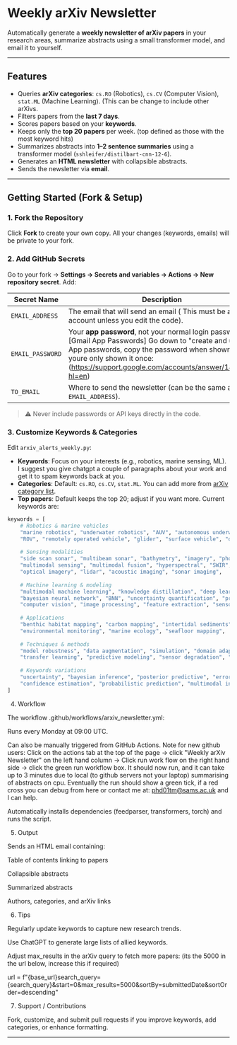 
# Weekly arXiv Newsletter

Automatically generate a **weekly newsletter of arXiv papers** in your research areas, summarize abstracts using a small transformer model, and email it to yourself. 

---

## Features

- Queries **arXiv categories**: `cs.RO` (Robotics), `cs.CV` (Computer Vision), `stat.ML` (Machine Learning). (This can be change to include other arXivs.  
- Filters papers from the **last 7 days**.  
- Scores papers based on your **keywords**.  
- Keeps only the **top 20 papers** per week. (top defined as those with the most keyword hits)  
- Summarizes abstracts into **1–2 sentence summaries** using a transformer model (`sshleifer/distilbart-cnn-12-6`).  
- Generates an **HTML newsletter** with collapsible abstracts.  
- Sends the newsletter via **email**.

---

## Getting Started (Fork & Setup)

### 1. Fork the Repository

Click **Fork** to create your own copy. All your changes (keywords, emails) will be private to your fork.

### 2. Add GitHub Secrets

Go to your fork → **Settings → Secrets and variables → Actions → New repository secret**. Add:

| Secret Name       | Description |
|------------------|------------|
| `EMAIL_ADDRESS`   | The email that will send an email ( This must be a gmail account unless you edit the code). |
| `EMAIL_PASSWORD`  | Your **app password**, not your normal login password. [Gmail App Passwords] Go down to "create and use App passwords, copy the password when shown as youre only shown it once: (https://support.google.com/accounts/answer/185833?hl=en) |
| `TO_EMAIL`        | Where to send the newsletter (can be the same as `EMAIL_ADDRESS`). |

> ⚠️ Never include passwords or API keys directly in the code.

### 3. Customize Keywords & Categories

Edit `arxiv_alerts_weekly.py`:

- **Keywords**: Focus on your interests (e.g., robotics, marine sensing, ML). I suggest you give chatgpt a couple of paragraphs about your work and get it to spam keywords back at you. 
- **Categories**: Default: `cs.RO`, `cs.CV`, `stat.ML`. You can add more from [arXiv category list](https://arxiv.org/category_taxonomy).  
- **Top papers**: Default keeps the top 20; adjust if you want more.
Current keywords are:
```python 
keywords = [
    # Robotics & marine vehicles
    "marine robotics", "underwater robotics", "AUV", "autonomous underwater vehicle",
    "ROV", "remotely operated vehicle", "glider", "surface vehicle", "drone",
    
    # Sensing modalities
    "side scan sonar", "multibeam sonar", "bathymetry", "imagery", "photogrammetry",
    "multimodal sensing", "multimodal fusion", "hyperspectral", "SWIR", "thermal imaging",
    "optical imagery", "lidar", "acoustic imaging", "sonar imaging",
    
    # Machine learning & modeling
    "multimodal machine learning", "knowledge distillation", "deep learning",
    "bayesian neural network", "BNN", "uncertainty quantification", "probabilistic model",
    "computer vision", "image processing", "feature extraction", "sensor fusion",
    
    # Applications
    "benthic habitat mapping", "carbon mapping", "intertidal sediments",
    "environmental monitoring", "marine ecology", "seafloor mapping",
    
    # Techniques & methods
    "model robustness", "data augmentation", "simulation", "domain adaptation",
    "transfer learning", "predictive modeling", "sensor degradation", "noise robustness",
    
    # Keywords variations
    "uncertainty", "bayesian inference", "posterior predictive", "error estimation",
    "confidence estimation", "probabilistic prediction", "multimodal integration"
]
```
4. Workflow

The workflow .github/workflows/arxiv_newsletter.yml:

Runs every Monday at 09:00 UTC.

Can also be manually triggered from GitHub Actions.
Note for new github users: Click on the actions tab at the top of the page -> click "Weekly arXiv Newsletter" on the left hand column -> Click run work flow on the right hand side -> click the green run workflow box.
It should now run, and it can take up to 3 minutes due to local (to github servers not your laptop) summarising of abstracts on cpu. Eventually the run should show a green tick, if a red cross you can debug from here or contact me at: phd01tm@sams.ac.uk and I can help.

Automatically installs dependencies (feedparser, transformers, torch) and runs the script.

5. Output

Sends an HTML email containing:

Table of contents linking to papers

Collapsible abstracts

Summarized abstracts

Authors, categories, and arXiv links

6. Tips

Regularly update keywords to capture new research trends.

Use ChatGPT to generate large lists of allied keywords.

Adjust max_results in the arXiv query to fetch more papers:
(its the 5000 in the url below, increase this if required)

url = f"{base_url}search_query={search_query}&start=0&max_results=5000&sortBy=submittedDate&sortOrder=descending"

7. Support / Contributions

Fork, customize, and submit pull requests if you improve keywords, add categories, or enhance formatting.



---

